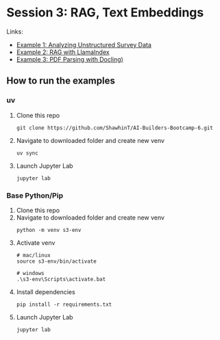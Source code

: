 # Session 3: RAG, Text Embeddings

Links:
- [Example 1: Analyzing Unstructured Survey Data](https://github.com/ShawhinT/AI-Builders-Bootcamp-6/blob/main/session-3/example_1-unstructured_survey_analysis.ipynb)
- [Example 2: RAG with LlamaIndex](https://github.com/ShawhinT/AI-Builders-Bootcamp-6/blob/main/session-3/example_2-rag_with_llamaindex.ipynb)
- [Example 3: PDF Parsing with Docling)](https://github.com/ShawhinT/AI-Builders-Bootcamp-6/blob/main/session-3/example_3-pdf_parsing_docling.ipynb)

## How to run the examples

### uv

1. Clone this repo
    ```
    git clone https://github.com/ShawhinT/AI-Builders-Bootcamp-6.git
    ```
2. Navigate to downloaded folder and create new venv
    ```
    uv sync
    ```
3. Launch Jupyter Lab
    ```
    jupyter lab
    ```

### Base Python/Pip

1. Clone this repo
2. Navigate to downloaded folder and create new venv
    ```
    python -m venv s3-env
    ```
3. Activate venv
    ```
    # mac/linux
    source s3-env/bin/activate
    
    # windows
    .\s3-env\Scripts\activate.bat
    ```
4. Install dependencies
    ```
    pip install -r requirements.txt
    ```
5. Launch Jupyter Lab
    ```
    jupyter lab
    ```
